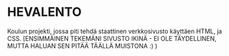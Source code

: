 # HEVALENTO
Koulun projekti, jossa piti tehdä staattinen verkkosivusto käyttäen HTML, ja CSS.
[ENSIMMÄINEN TEKEMÄNI SIVUSTO IKINÄ - EI OLE TÄYDELLINEN, MUTTA HALUAN SEN PITÄÄ TÄÄLLÄ MUISTONA :) )
